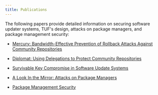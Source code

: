 ```yaml
---
title: Publications
---
```


The following papers provide detailed information on securing software updater
systems, TUF's design, attacks on package managers, and package management
security:

- [Mercury: Bandwidth-Effective Prevention of Rollback Attacks Against Community Repositories](https://theupdateframework.io/papers/prevention-rollback-attacks-atc2017.pdf?raw=true)

- [Diplomat: Using Delegations to Protect Community Repositories](https://theupdateframework.io/papers/protect-community-repositories-nsdi2016.pdf?raw=true)

- [Survivable Key Compromise in Software Update Systems](https://theupdateframework.io/papers/survivable-key-compromise-ccs2010.pdf?raw=true)

- [A Look In the Mirror: Attacks on Package Managers](https://theupdateframework.io/papers/attacks-on-package-managers-ccs2008.pdf?raw=true)

- [Package Management Security](https://theupdateframework.io/papers/package-management-security-tr08-02.pdf?raw=true)
